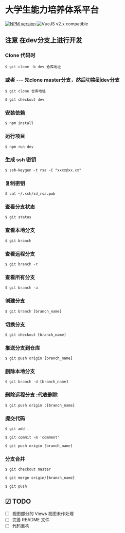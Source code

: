
# 大学生能力培养体系平台
[![NPM version](https://img.shields.io/npm/v/vue-draggable-tags.svg)](https://www.npmjs.com/package/vue-draggable-tags) ![VueJS v2.x compatible](https://img.shields.io/badge/vue%202.x-compatible-green.svg)

## 注意  在dev分支上进行开发
### Clone 代码时
    $ git clone -b dev 仓库地址

### 或者 --- 先clone master分支，然后切换到dev分支
    $ git clone 仓库地址
    
    $ git checkout dev

### 安装依赖
    $ npm install
### 运行项目
    $ npm run dev

### 生成 ssh 密钥
    $ ssh-keygen -t rsa -C "xxxx@xx.xx"
### 复制密钥
    $ cat ~/.ssh/id_rsa.pub

### 查看分支状态
    $ git status
### 查看本地分支
    $ git branch
### 查看远程分支
    $ git branch -r
### 查看所有分支
    $ git branch -a

### 创建分支
    $ git branch [branch_name]
### 切换分支
    $ git checkout [branch_name]
### 推送分支到仓库
    $ git push origin [branch_name]

### 删除本地分支
    $ git branch -d [branch_name]
### 删除远程分支 :代表删除
    $ git push origin :[branch_name]

### 提交代码
    $ git add .
    
    $ git commit -m 'comment'
    
    $ git push origin [branch_name]
    
### 分支合并
    $ git checkout master
    
    $ git merge origin/[branch_name]
    
    $ git push

## ☑ TODO

- [ ] 视图部分的 Views 视图未作处理
- [ ] 完善 README 文件
- [ ] 代码重构